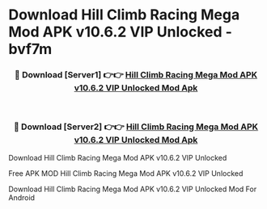 # Download Hill Climb Racing Mega Mod APK v10.6.2 VIP Unlocked - bvf7m



<div align="center">
<h3>🔴 Download [Server1] 👉👉 <a href="https://momento.my/?title=Hill_Climb_Racing_Mega_Mod_APK_v10.6.2_VIP_Unlocked">Hill Climb Racing Mega Mod APK v10.6.2 VIP Unlocked Mod Apk</a></h3><br>

<h3>🔴 Download [Server2] 👉👉 <a href="https://momento.my/?title=Hill_Climb_Racing_Mega_Mod_APK_v10.6.2_VIP_Unlocked">Hill Climb Racing Mega Mod APK v10.6.2 VIP Unlocked Mod Apk</a></h3>
</div>



Download Hill Climb Racing Mega Mod APK v10.6.2 VIP Unlocked 

Free APK MOD Hill Climb Racing Mega Mod APK v10.6.2 VIP Unlocked 

Download Hill Climb Racing Mega Mod APK v10.6.2 VIP Unlocked Mod For Android
